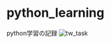 # python_learning

python学習の記録
![tw_task](https://user-images.githubusercontent.com/22868285/58103358-cb680b00-7c1d-11e9-898a-13ae5bb4f8bc.jpg)
